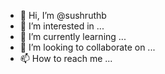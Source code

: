 - 👋 Hi, I’m @sushruthb
- 👀 I’m interested in ...
- 🌱 I’m currently learning ...
- 💞️ I’m looking to collaborate on ...
- 📫 How to reach me ...

<!---
sushruthb/sushruthb is a ✨ special ✨ repository because its `README.md` (this file) appears on your GitHub profile.
You can click the Preview link to take a look at your changes.
--->

